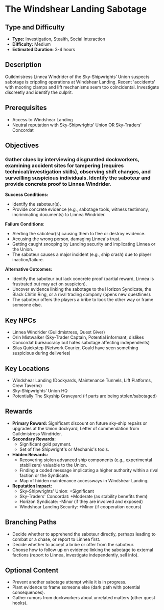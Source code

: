# The Windshear Landing Sabotage

## Type and Difficulty
- **Type:** Investigation, Stealth, Social Interaction
- **Difficulty:** Medium
- **Estimated Duration:** 3-4 hours

## Description
Guildmistress Linnea Windrider of the Sky-Shipwrights' Union suspects sabotage is crippling operations at Windshear Landing. Recent 'accidents' with mooring clamps and lift mechanisms seem too coincidental. Investigate discreetly and identify the culprit.

## Prerequisites
- Access to Windshear Landing
- Neutral reputation with Sky-Shipwrights' Union OR Sky-Traders' Concordat

## Objectives
### Gather clues by interviewing disgruntled dockworkers, examining accident sites for tampering (requires technical/investigation skills), observing shift changes, and surveilling suspicious individuals. Identify the saboteur and provide concrete proof to Linnea Windrider.

**Success Conditions:**
- Identify the saboteur(s).
- Provide concrete evidence (e.g., sabotage tools, witness testimony, incriminating documents) to Linnea Windrider.

**Failure Conditions:**
- Alerting the saboteur(s) causing them to flee or destroy evidence.
- Accusing the wrong person, damaging Linnea's trust.
- Getting caught snooping by Landing security and implicating Linnea or the Union.
- The saboteur causes a major incident (e.g., ship crash) due to player inaction/failure.

**Alternative Outcomes:**
- Identify the saboteur but lack concrete proof (partial reward, Linnea is frustrated but may act on suspicion).
- Uncover evidence linking the sabotage to the Horizon Syndicate, the Black Chitin Ring, or a rival trading company (opens new questlines).
- The saboteur offers the players a bribe to look the other way or frame someone else.

## Key NPCs
- Linnea Windrider (Guildmistress, Quest Giver)
- Orin Mistwalker (Sky-Trader Captain, Potential informant, dislikes Concordat bureaucracy but hates sabotage affecting independents)
- Silas Quickstep (Network Courier, Could have seen something suspicious during deliveries)

## Key Locations
- Windshear Landing (Dockyards, Maintenance Tunnels, Lift Platforms, Crew Taverns)
- Sky-Shipwrights' Union HQ
- Potentially The Skyship Graveyard (if parts are being stolen/sabotaged)

## Rewards
- **Primary Reward:** Significant discount on future sky-ship repairs or upgrades at the Union dockyard, Letter of commendation from Guildmistress Windrider.
- **Secondary Rewards:**
  - Significant gold payment.
  - Set of fine Shipwright's or Mechanic's tools.
- **Hidden Rewards:**
  - Recovering stolen advanced ship components (e.g., experimental stabilizers) valuable to the Union.
  - Finding a coded message implicating a higher authority within a rival faction or the Syndicate.
  - Map of hidden maintenance accessways in Windshear Landing.
- **Reputation Impact:**
  - Sky-Shipwrights' Union: +Significant
  - Sky-Traders' Concordat: +Moderate (as stability benefits them)
  - Horizon Syndicate: -Minor (if they are involved and exposed)
  - Windshear Landing Security: +Minor (if cooperation occurs)

## Branching Paths
- Decide whether to apprehend the saboteur directly, perhaps leading to combat or a chase, or report to Linnea first.
- Decide whether to accept a bribe or offer from the saboteur.
- Choose how to follow up on evidence linking the sabotage to external factions (report to Linnea, investigate independently, sell info).

## Optional Content
- Prevent another sabotage attempt while it is in progress.
- Plant evidence to frame someone else (dark path with potential consequences).
- Gather rumors from dockworkers about unrelated matters (other quest hooks).

